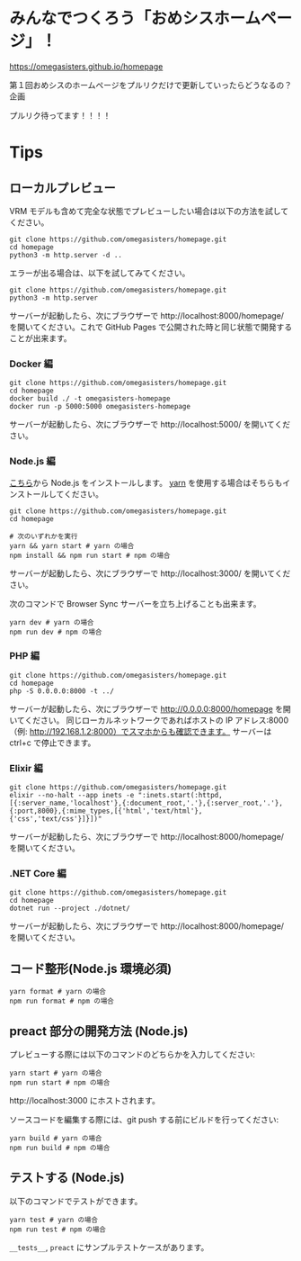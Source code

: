 # みんなでつくろう「おめシスホームページ」！

https://omegasisters.github.io/homepage

第１回おめシスのホームページをプルリクだけで更新していったらどうなるの？企画

プルリク待ってます！！！！

# Tips

## ローカルプレビュー

VRM モデルも含めて完全な状態でプレビューしたい場合は以下の方法を試してください。

```
git clone https://github.com/omegasisters/homepage.git
cd homepage
python3 -m http.server -d ..
```

エラーが出る場合は、以下を試してみてください。

```
git clone https://github.com/omegasisters/homepage.git
python3 -m http.server
```

サーバーが起動したら、次にブラウザーで http://localhost:8000/homepage/ を開いてください。これで GitHub Pages で公開された時と同じ状態で開発することが出来ます。

### Docker 編

```
git clone https://github.com/omegasisters/homepage.git
cd homepage
docker build ./ -t omegasisters-homepage
docker run -p 5000:5000 omegasisters-homepage
```

サーバーが起動したら、次にブラウザーで http://localhost:5000/ を開いてください。

### Node.js 編

[こちら](https://nodejs.org/ja/download/)から Node.js をインストールします。
[yarn](https://yarnpkg.com/) を使用する場合はそちらもインストールしてください。

```
git clone https://github.com/omegasisters/homepage.git
cd homepage

# 次のいずれかを実行
yarn && yarn start # yarn の場合
npm install && npm run start # npm の場合
```

サーバーが起動したら、次にブラウザーで http://localhost:3000/ を開いてください。

次のコマンドで Browser Sync サーバーを立ち上げることも出来ます。

```
yarn dev # yarn の場合
npm run dev # npm の場合
```

### PHP 編

```
git clone https://github.com/omegasisters/homepage.git
cd homepage
php -S 0.0.0.0:8000 -t ../
```

サーバーが起動したら、次にブラウザーで http://0.0.0.0:8000/homepage を開いてください。
同じローカルネットワークであればホストの IP アドレス:8000（例: http://192.168.1.2:8000）でスマホからも確認できます。
サーバーは ctrl+c で停止できます。

### Elixir 編

```
git clone https://github.com/omegasisters/homepage.git
elixir --no-halt --app inets -e ":inets.start(:httpd,[{:server_name,'localhost'},{:document_root,'.'},{:server_root,'.'},{:port,8000},{:mime_types,[{'html','text/html'},{'css','text/css'}]}])"
```

サーバーが起動したら、次にブラウザーで http://localhost:8000/homepage/ を開いてください。

### .NET Core 編

```
git clone https://github.com/omegasisters/homepage.git
cd homepage
dotnet run --project ./dotnet/
```

サーバーが起動したら、次にブラウザーで http://localhost:8000/homepage/ を開いてください。

## コード整形(Node.js 環境必須)

```
yarn format # yarn の場合
npm run format # npm の場合
```

## preact 部分の開発方法 (Node.js)

プレビューする際には以下のコマンドのどちらかを入力してください:

```
yarn start # yarn の場合
npm run start # npm の場合
```

http://localhost:3000 にホストされます。

ソースコードを編集する際には、git push する前にビルドを行ってください:

```
yarn build # yarn の場合
npm run build # npm の場合
```

## テストする (Node.js)

以下のコマンドでテストができます。

```
yarn test # yarn の場合
npm run test # npm の場合
```

`__tests__`, `preact` にサンプルテストケースがあります。
